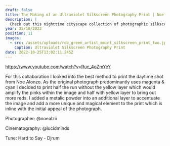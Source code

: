 ```yaml
---
draft: false
title: The Making of an Ultraviolet Silkscreen Photography Print | Noe Alonzo - Hong Kong
description: |
  Check out this nighttime cityscape collection of photographic silkscreen prints I made in collaboration with @noealzii.
year: 25/10/2022
position: 11
images:
  - src: /assets/uploads/rob_green_artist_mmint_silkscreen_print_two.jpg
    caption: Ultraviolet Silkscreen Photography Print                 
date: 2022-10-25T13:02:11.245Z
---
```


https://www.youtube.com/watch?v=Ruc_4oZmYeY

For this collaboration I looked into the best method to print the daytime shot from Noe Alonzo. As the original photograph predominantly uses magenta & cyan I decided to print half the run without the yellow layer which would amplify the pinks within the image and half with yellow layer to bring out more reds. I added a metalic powder into an additional layer to accentuate the image and add a more unique and magical element to the print which is inline with the initial appeal of the photograph.

Photographer: @noealzii

Cinematography: @lucidminds

Tune: Hard to Say - Djrum